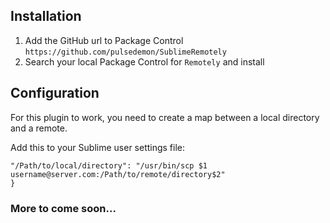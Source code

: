 ## Installation

1. Add the GitHub url to Package Control `https://github.com/pulsedemon/SublimeRemotely`
2. Search your local Package Control for `Remotely` and install

## Configuration

For this plugin to work, you need to create a map between a local directory and a remote.

Add this to your Sublime user settings file:

```"remotely_filepaths": {
"/Path/to/local/directory": "/usr/bin/scp $1 username@server.com:/Path/to/remote/directory$2"
} 
```

### More to come soon...